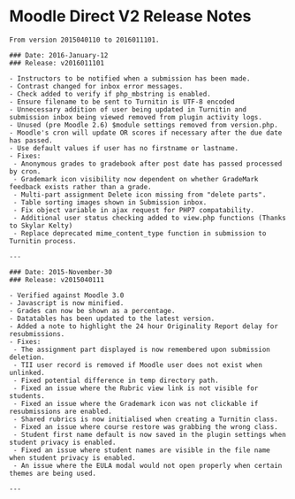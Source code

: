 # Moodle Direct V2 Release Notes

    From version 2015040110 to 2016011101.

    ### Date: 2016-January-12
    ### Release: v2016011101

    - Instructors to be notified when a submission has been made.
    - Contrast changed for inbox error messages.
    - Check added to verify if php_mbstring is enabled.
    - Ensure filename to be sent to Turnitin is UTF-8 encoded
    - Unnecessary addition of user being updated in Turnitin and submission inbox being viewed removed from plugin activity logs.
    - Unused (pre Moodle 2.6) $module settings removed from version.php.
    - Moodle's cron will update OR scores if necessary after the due date has passed.
    - Use default values if user has no firstname or lastname.
    - Fixes:
     - Anonymous grades to gradebook after post date has passed processed by cron.
     - Grademark icon visibility now dependent on whether GradeMark feedback exists rather than a grade.
     - Multi-part assignment Delete icon missing from "delete parts".
     - Table sorting images shown in Submission inbox.
     - Fix object variable in ajax request for PHP7 compatability.
     - Additional user status checking added to view.php functions (Thanks to Skylar Kelty)
     - Replace deprecated mime_content_type function in submission to Turnitin process.

    ---

    ### Date: 2015-November-30
    ### Release: v2015040111

    - Verified against Moodle 3.0
    - Javascript is now minified.
    - Grades can now be shown as a percentage.
    - Datatables has been updated to the latest version.
    - Added a note to highlight the 24 hour Originality Report delay for resubmissions.
    - Fixes:
     - The assignment part displayed is now remembered upon submission deletion.
     - TII user record is removed if Moodle user does not exist when unlinked.
     - Fixed potential difference in temp directory path.
     - Fixed an issue where the Rubric view link is not visible for students.
     - Fixed an issue where the Grademark icon was not clickable if resubmissions are enabled.
     - Shared rubrics is now initialised when creating a Turnitin class.
     - Fixed an issue where course restore was grabbing the wrong class.
     - Student first name default is now saved in the plugin settings when student privacy is enabled.
     - Fixed an issue where student names are visible in the file name when student privacy is enabled.
     - An issue where the EULA modal would not open properly when certain themes are being used.

    ---
